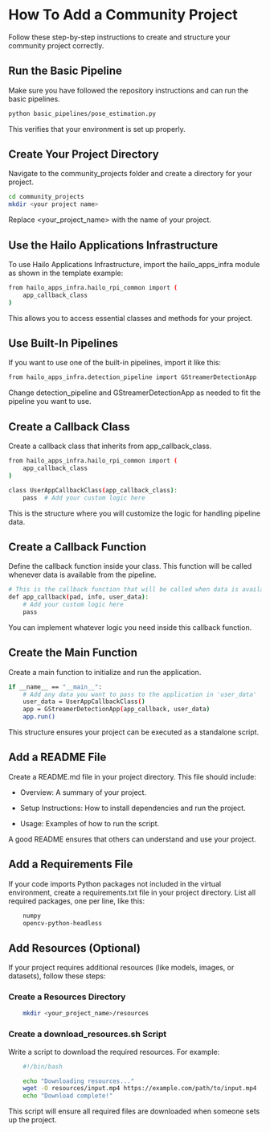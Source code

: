 # How To Add a Community Project
Follow these step-by-step instructions to create and structure your community project correctly.

## Run the Basic Pipeline 
Make sure you have followed the repository instructions and can run the basic pipelines.
```bash
python basic_pipelines/pose_estimation.py
```
This verifies that your environment is set up properly.


## Create Your Project Directory
Navigate to the community_projects folder and create a directory for your project.
```bash
cd community_projects
mkdir <your project name>
```
Replace <your_project_name> with the name of your project.

## Use the Hailo Applications Infrastructure 
To use Hailo Applications Infrastructure, import the hailo_apps_infra module as shown in the template example:
```bash
from hailo_apps_infra.hailo_rpi_common import (
    app_callback_class
)
```
This allows you to access essential classes and methods for your project.

## Use Built-In Pipelines
If you want to use one of the built-in pipelines, import it like this:
```bash
from hailo_apps_infra.detection_pipeline import GStreamerDetectionApp
```
Change detection_pipeline and GStreamerDetectionApp as needed to fit the pipeline you want to use.

## Create a Callback Class
Create a callback class that inherits from app_callback_class.
```bash
from hailo_apps_infra.hailo_rpi_common import (
    app_callback_class
)

class UserAppCallbackClass(app_callback_class):
    pass  # Add your custom logic here
```
This is the structure where you will customize the logic for handling pipeline data.

## Create a Callback Function
Define the callback function inside your class. This function will be called whenever data is available from the pipeline.
```bash
# This is the callback function that will be called when data is available from the pipeline
def app_callback(pad, info, user_data):
    # Add your custom logic here
    pass
```
You can implement whatever logic you need inside this callback function.

## Create the Main Function
Create a main function to initialize and run the application.
```bash
if __name__ == "__main__":
    # Add any data you want to pass to the application in 'user_data'
    user_data = UserAppCallbackClass()
    app = GStreamerDetectionApp(app_callback, user_data)
    app.run()
```
This structure ensures your project can be executed as a standalone script.

## Add a README File
Create a README.md file in your project directory. This file should include:

- Overview: A summary of your project.

- Setup Instructions: How to install dependencies and run the project.

- Usage: Examples of how to run the script.

A good README ensures that others can understand and use your project.

## Add a Requirements File
If your code imports Python packages not included in the virtual environment, create a requirements.txt file in your project directory. List all required packages, one per line, like this:
```bash
    numpy
    opencv-python-headless
```

## Add Resources (Optional)
If your project requires additional resources (like models, images, or datasets), follow these steps:
### Create a Resources Directory
```bash
    mkdir <your_project_name>/resources
```
### Create a download_resources.sh Script
Write a script to download the required resources. For example:
```bash
    #!/bin/bash

    echo "Downloading resources..."
    wget -O resources/input.mp4 https://example.com/path/to/input.mp4
    echo "Download complete!"
```
This script will ensure all required files are downloaded when someone sets up the project.